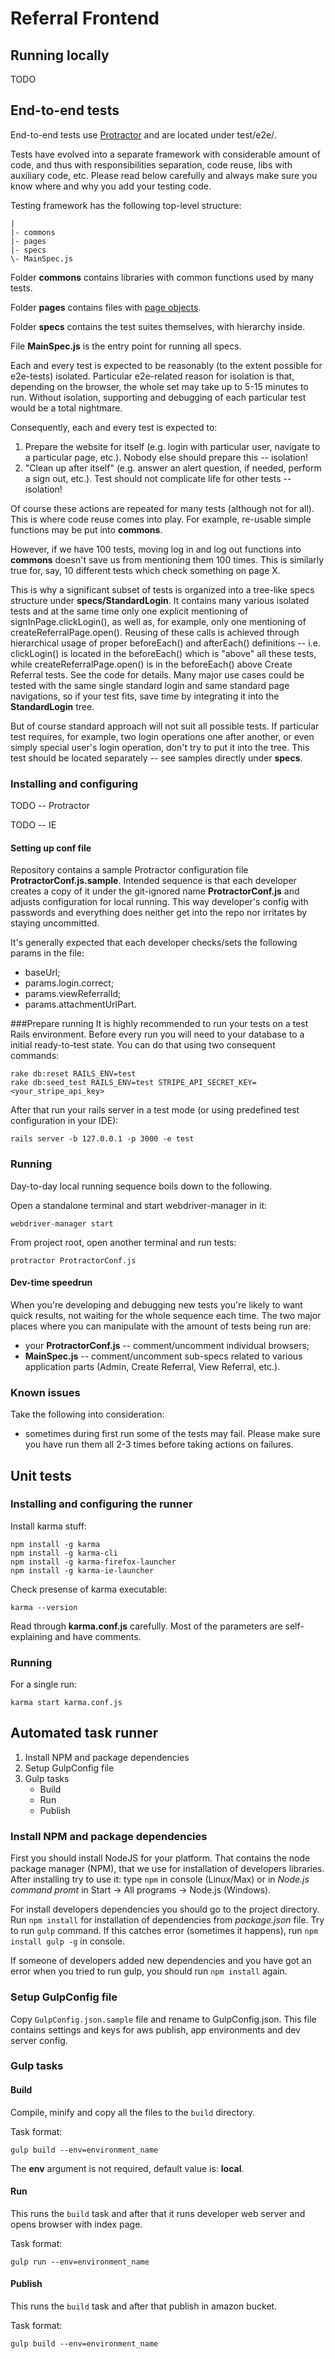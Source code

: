 # Referral Frontend

## Running locally

TODO

## End-to-end tests

End-to-end tests use [Protractor](https://github.com/angular/protractor) and are located under test/e2e/.

Tests have evolved into a separate framework with considerable amount of code, and thus with responsibilities separation, code reuse, libs with auxiliary code, etc. Please read below carefully and always make sure you know where and why you add your testing code.

Testing framework has the following top-level structure:
```
|
|- commons
|- pages
|- specs
\- MainSpec.js
```

Folder **commons** contains libraries with common functions used by many tests.

Folder **pages** contains files with [page objects](https://github.com/SeleniumHQ/selenium/wiki/PageObjects).

Folder **specs** contains the test suites themselves, with hierarchy inside.

File **MainSpec.js** is the entry point for running all specs.

Each and every test is expected to be reasonably (to the extent possible for e2e-tests) isolated. Particular e2e-related reason for isolation is that, depending on the browser, the whole set may take up to 5-15 minutes to run. Without isolation, supporting and debugging of each particular test would be a total nightmare.

Consequently, each and every test is expected to:
1. Prepare the website for itself (e.g. login with particular user, navigate to a particular page, etc.). Nobody else should prepare this -- isolation!
2. "Clean up after itself" (e.g. answer an alert question, if needed, perform a sign out, etc.). Test should not complicate life for other tests -- isolation!

Of course these actions are repeated for many tests (although not for all). This is where code reuse comes into play. For example, re-usable simple functions may be put into **commons**.

However, if we have 100 tests, moving log in and log out functions into **commons** doesn't save us from mentioning them 100 times. This is similarly true for, say, 10 different tests which check something on page X.

This is why a significant subset of tests is organized into a tree-like specs structure under **specs/StandardLogin**. It contains many various isolated tests and at the same time only one explicit mentioning of signInPage.clickLogin(), as well as, for example, only one mentioning of createReferralPage.open(). Reusing of these calls is achieved through hierarchical usage of proper beforeEach() and afterEach() definitions -- i.e. clickLogin() is located in the beforeEach() which is "above" all these tests, while createReferralPage.open() is in the beforeEach() above Create Referral tests. See the code for details. Many major use cases could be tested with the same single standard login and same standard page navigations, so if your test fits, save time by integrating it into the **StandardLogin** tree.

But of course standard approach will not suit all possible tests. If particular test requires, for example, two login operations one after another, or even simply special user's login operation, don't try to put it into the tree. This test should be located separately -- see samples directly under **specs**.

### Installing and configuring

TODO -- Protractor

TODO -- IE

#### Setting up conf file

Repository contains a sample Protractor configuration file **ProtractorConf.js.sample**. Intended sequence is that each developer creates
a copy of it under the git-ignored name **ProtractorConf.js** and adjusts configuration for local running. This way developer's config
with passwords and everything does neither get into the repo nor irritates by staying uncommitted.

It's generally expected that each developer checks/sets the following params in the file:
* baseUrl;
* params.login.correct;
* params.viewReferralId;
* params.attachmentUrlPart.

###Prepare running
It is highly recommended to run your tests on a test Rails environment.
Before every run you will need to your database to a initial ready-to-test state.
You can do that using two consequent commands:

```Batchfile
rake db:reset RAILS_ENV=test
rake db:seed_test RAILS_ENV=test STRIPE_API_SECRET_KEY=<your_stripe_api_key>
```
After that run your rails server in a test mode (or using predefined test configuration in your IDE):
```Batchfile
rails server -b 127.0.0.1 -p 3000 -e test
```
### Running

Day-to-day local running sequence boils down to the following.

Open a standalone terminal and start webdriver-manager in it:

```Batchfile
webdriver-manager start
```

From project root, open another terminal and run tests:

```Batchfile
protractor ProtractorConf.js
```

#### Dev-time speedrun

When you're developing and debugging new tests you're likely to want quick results, not waiting for the whole sequence each time. The two
major places where you can manipulate with the amount of tests being run are:
* your **ProtractorConf.js** -- comment/uncomment individual browsers;
* **MainSpec.js** -- comment/uncomment sub-specs related to various application parts (Admin, Create Referral, View Referral, etc.).

### Known issues

Take the following into consideration:
* sometimes during first run some of the tests may fail. Please make sure you have run them all 2-3 times before taking actions on failures.

## Unit tests

### Installing and configuring the runner

Install karma stuff:

```Batchfile
npm install -g karma
npm install -g karma-cli
npm install -g karma-firefox-launcher
npm install -g karma-ie-launcher
```

Check presense of karma executable:

```Batchfile
karma --version
```

Read through **karma.conf.js** carefully. Most of the parameters are self-explaining and have comments.

### Running

For a single run:

```Batchfile
karma start karma.conf.js
```

## Automated task runner

1. Install NPM and package dependencies
2. Setup GulpConfig file
3. Gulp tasks
    * Build
    * Run
    * Publish

### Install NPM and package dependencies

First you should install NodeJS for your platform. That contains the node package manager (NPM), that we use for installation of developers libraries. After installing try to use it: type `npm` in console (Linux/Max) or in *Node.js command promt* in Start -> All programs -> Node.js (Windows). 

For install developers dependencies you should go to the project directory. Run `npm install` for installation of dependencies from *package.json* file. Try to run `gulp` command. If this catches error (sometimes it happens), run `npm install gulp -g` in console.

If someone of developers added new dependencies and you have got an error when you tried to run gulp, you should run `npm install` again.

### Setup GulpConfig file

Copy `GulpConfig.json.sample` file and rename to GulpConfig.json. This file contains settings and keys for aws publish, app environments and dev server config.

### Gulp tasks

#### Build

Compile, minify and copy all the files to the `build` directory.

Task format:
```Batchfile
gulp build --env=environment_name
```

The **env** argument is not required, default value is: **local**.

#### Run

This runs the `build` task and after that it runs developer web server and opens browser with index page.

Task format:
```Batchfile
gulp run --env=environment_name
```

#### Publish

This runs the `build` task and after that publish in amazon bucket.

Task format:
```Batchfile
gulp build --env=environment_name
```
